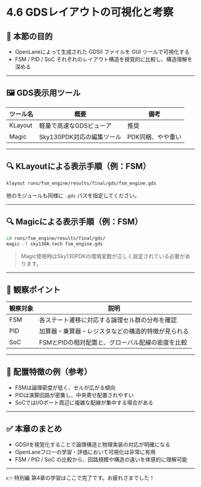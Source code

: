 # 4.6 GDSレイアウトの可視化と考察

## 🎯 本節の目的

- OpenLaneによって生成された GDSII ファイルを GUI ツールで可視化する  
- FSM / PID / SoC それぞれのレイアウト構造を視覚的に比較し、構造理解を深める

---

## 🖼️ GDS表示用ツール

| ツール名 | 概要 | 備考 |
|----------|------|------|
| KLayout  | 軽量で高速なGDSビューア | 推奨 |
| Magic    | Sky130PDK対応の編集ツール | PDK同梱、やや重い |

---

## 🔍 KLayoutによる表示手順（例：FSM）

```bash
klayout runs/fsm_engine/results/final/gds/fsm_engine.gds
```

他のモジュールも同様に `.gds` パスを指定してください。

---

## 🔍 Magicによる表示手順（例：FSM）

```bash
cd runs/fsm_engine/results/final/gds/
magic -T sky130A.tech fsm_engine.gds
```

> Magic使用時はSky130PDKの環境変数が正しく設定されている必要があります。

---

## 🔬 観察ポイント

| 観察対象 | 説明 |
|----------|------|
| FSM      | 各ステート遷移に対応する論理セル群の分布を確認 |
| PID      | 加算器・乗算器・レジスタなどの構造的特徴が見られる |
| SoC      | FSMとPIDの相対配置と、グローバル配線の密度を比較 |

---

## 🧩 配置特徴の例（参考）

- FSMは論理密度が低く、セルが広がる傾向  
- PIDは演算回路が密集し、中央寄せ配置されやすい  
- SoCではI/Oポート周辺に複雑な配線が集中する場合がある

---

## ✅ 本章のまとめ

- GDSIIを視覚化することで論理構造と物理実装の対応が明確になる  
- OpenLaneフローの学習・評価において可視化は非常に有用  
- FSM / PID / SoC の比較から、回路規模や構造の違いを体感的に理解可能

---

👉 特別編 第4章の学習はここで完了です。お疲れさまでした！
